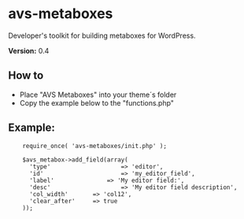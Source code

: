 # avs-metaboxes
Developer's toolkit for building metaboxes for WordPress.

**Version:**        0.4

## How to
* Place "AVS Metaboxes" into your theme´s folder
* Copy the example below to the "functions.php"

## Example:

        require_once( 'avs-metaboxes/init.php' );

        $avs_metabox->add_field(array(
          'type'					=> 'editor',
          'id' 						=> 'my_editor_field',
          'label' 				=> 'My editor field:',
          'desc' 					=> 'My editor field description',
          'col_width' 		=> 'col12',
          'clear_after' 	=> true
        ));
